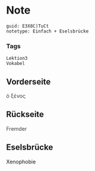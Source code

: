 # Note
```
guid: E3X8C)TuCt
notetype: Einfach + Eselsbrücke
```

### Tags
```
Lektion3
Vokabel
```

## Vorderseite
<span style="color: rgb(62, 62, 62);">ὁ ξένος</span>

## Rückseite
<span style="color: rgb(62, 62, 62);">Fremder</span>

## Eselsbrücke
Xenophobie
